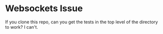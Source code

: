 # Websockets Issue

If you clone this repo, can you get the tests in the top level of the directory to work? I can't.
